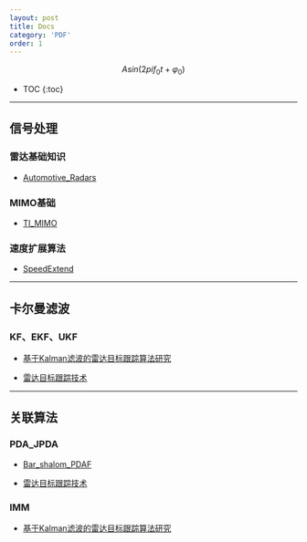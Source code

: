 ```yaml
---
layout: post
title: Docs
category: 'PDF'
order: 1
---
```


$$ Asin(2pif_0t+\varphi_0) $$

* TOC
{:toc}

- - -



## **信号处理**

### 雷达基础知识
- [Automotive_Radars]({{site.url}}/pdfs/Automotive_Radars.pdf)

### MIMO基础
- [TI_MIMO]({{site.url}}/pdfs/TI_MIMO.pdf)

### 速度扩展算法
- [SpeedExtend]({{site.url}}/pdfs/SpeedExtend.pdf)

- - -



## **卡尔曼滤波**

### KF、EKF、UKF
- [基于Kalman滤波的雷达目标跟踪算法研究]({{site.url}}/pdfs/基于Kalman滤波的雷达目标跟踪算法研究.pdf)

- [雷达目标跟踪技术]({{site.url}}/pdfs/雷达目标跟踪技术.pdf)

- - -



## **关联算法**

### PDA_JPDA
- [Bar_shalom_PDAF]({{site.url}}/pdfs/Bar_shalom_PDAF.pdf)

- [雷达目标跟踪技术]({{site.url}}/pdfs/雷达目标跟踪技术.pdf)

### IMM
- [基于Kalman滤波的雷达目标跟踪算法研究]({{site.url}}/pdfs/基于Kalman滤波的雷达目标跟踪算法研究.pdf)


